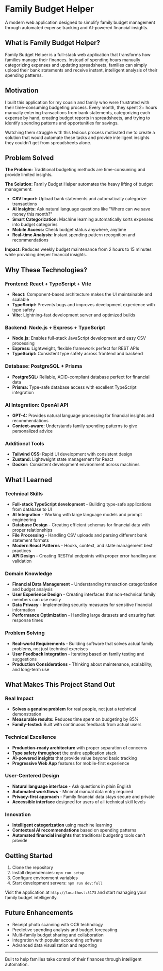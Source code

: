 # Family Budget Helper

A modern web application designed to simplify family budget management through automated expense tracking and AI-powered financial insights.

## What is Family Budget Helper?

Family Budget Helper is a full-stack web application that transforms how families manage their finances. Instead of spending hours manually categorizing expenses and updating spreadsheets, families can simply upload their bank statements and receive instant, intelligent analysis of their spending patterns.

## Motivation

I built this application for my cousin and family who were frustrated with their time-consuming budgeting process. Every month, they spent 2+ hours manually entering transactions from bank statements, categorizing each expense by hand, creating budget reports in spreadsheets, and trying to identify spending patterns and opportunities for savings.

Watching them struggle with this tedious process motivated me to create a solution that would automate these tasks and provide intelligent insights they couldn't get from spreadsheets alone.

## Problem Solved

**The Problem:** Traditional budgeting methods are time-consuming and provide limited insights.

**The Solution:** Family Budget Helper automates the heavy lifting of budget management:

- **CSV Import:** Upload bank statements and automatically categorize transactions
- **AI Insights:** Ask natural language questions like "Where can we save money this month?"
- **Smart Categorization:** Machine learning automatically sorts expenses into budget categories
- **Mobile Access:** Check budget status anywhere, anytime
- **Real-time Analysis:** Instant spending pattern recognition and recommendations

**Impact:** Reduces weekly budget maintenance from 2 hours to 15 minutes while providing deeper financial insights.

## Why These Technologies?

### Frontend: React + TypeScript + Vite

- **React:** Component-based architecture makes the UI maintainable and scalable
- **TypeScript:** Prevents bugs and improves development experience with type safety
- **Vite:** Lightning-fast development server and optimized builds

### Backend: Node.js + Express + TypeScript

- **Node.js:** Enables full-stack JavaScript development and easy CSV processing
- **Express:** Lightweight, flexible framework perfect for REST APIs
- **TypeScript:** Consistent type safety across frontend and backend

### Database: PostgreSQL + Prisma

- **PostgreSQL:** Reliable, ACID-compliant database perfect for financial data
- **Prisma:** Type-safe database access with excellent TypeScript integration

### AI Integration: OpenAI API

- **GPT-4:** Provides natural language processing for financial insights and recommendations
- **Context-aware:** Understands family spending patterns to give personalized advice

### Additional Tools

- **Tailwind CSS:** Rapid UI development with consistent design
- **Zustand:** Lightweight state management for React
- **Docker:** Consistent development environment across machines

## What I Learned

### Technical Skills

- **Full-stack TypeScript development** - Building type-safe applications from database to UI
- **AI Integration** - Working with large language models and prompt engineering
- **Database Design** - Creating efficient schemas for financial data with proper relationships
- **File Processing** - Handling CSV uploads and parsing different bank statement formats
- **Modern React Patterns** - Hooks, context, and state management best practices
- **API Design** - Creating RESTful endpoints with proper error handling and validation

### Domain Knowledge

- **Financial Data Management** - Understanding transaction categorization and budget analysis
- **User Experience Design** - Creating interfaces that non-technical family members can use easily
- **Data Privacy** - Implementing security measures for sensitive financial information
- **Performance Optimization** - Handling large datasets and ensuring fast response times

### Problem Solving

- **Real-world Requirements** - Building software that solves actual family problems, not just technical exercises
- **User Feedback Integration** - Iterating based on family testing and suggestions
- **Production Considerations** - Thinking about maintenance, scalability, and long-term use

## What Makes This Project Stand Out

### Real Impact

- **Solves a genuine problem** for real people, not just a technical demonstration
- **Measurable results:** Reduces time spent on budgeting by 85%
- **Family-tested:** Built with continuous feedback from actual users

### Technical Excellence

- **Production-ready architecture** with proper separation of concerns
- **Type safety throughout** the entire application stack
- **AI-powered insights** that provide value beyond basic tracking
- **Progressive Web App** features for mobile-first experience

### User-Centered Design

- **Natural language interface** - Ask questions in plain English
- **Automated workflows** - Minimal manual data entry required
- **Privacy-first approach** - Family financial data stays secure and private
- **Accessible interface** designed for users of all technical skill levels

### Innovation

- **Intelligent categorization** using machine learning
- **Contextual AI recommendations** based on spending patterns
- **Automated financial insights** that traditional budgeting tools can't provide

## Getting Started

1. Clone the repository
2. Install dependencies: `npm run setup`
3. Configure environment variables
4. Start development servers: `npm run dev:full`

Visit the application at `http://localhost:5173` and start managing your family budget intelligently.

## Future Enhancements

- Receipt photo scanning with OCR technology
- Predictive spending analysis and budget forecasting
- Multi-family budget sharing and collaboration
- Integration with popular accounting software
- Advanced data visualization and reporting

---

Built to help families take control of their finances through intelligent automation.
